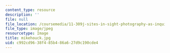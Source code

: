 ```yaml
---
content_type: resource
description: ''
file: null
file_location: /coursemedia/11-309j-sites-in-sight-photography-as-inquiry-fall-2003/c992cd9638f485b486a627d9c190cde4_mikehouck.jpg
file_type: image/jpeg
resourcetype: Image
title: mikehouck.jpg
uid: c992cd96-38f4-85b4-86a6-27d9c190cde4
---
```

